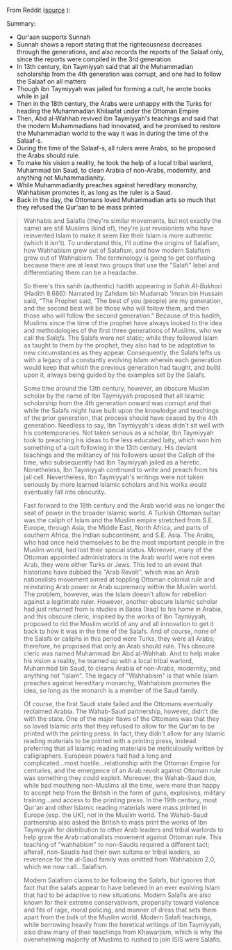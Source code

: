 From Reddit ([source](https://www.reddit.com/r/progressive_islam/comments/x6goeo/deleted_by_user/in75pt8/) ):

Summary:

- Qur'aan supports Sunnah
- Sunnah shows a report stating that the righteousness decreases through the generations, and also records the reports of the Salaaf only, since the reports were compiled in the 3rd generation
- In 13th century, ibn Taymiyyah said that all the Muhammadian scholarship from the 4th generation was corrupt, and one had to follow the Salaaf on all matters
- Though ibn Taymiyyah was jailed for forming a cult, he wrote books while in jail
- Then in the 18th century, the Arabs were unhappy with the Turks for heading the Muhammadian Khilaafat under the Ottoman Empire
- Then, Abd al-Wahhab revived ibn Taymiyyah's teachings and said that the modern Muhammadians had innovated, and he promised to restore the Muhammadian world to the way it was in during the time of the Salaaf-s.
- During the time of the Salaaf-s, all rulers were Arabs, so he proposed the Arabs should rule.
- To make his vision a reality, he took the help of a local tribal warlord, Muhammad bin Saud, to clean Arabia of non-Arabs, modernity, and anything not Muhammadianity.
- While Muhammadianity preaches against hereditary monarchy, Wahhabism promotes it, as long as the ruler is a Saud.
- Back in the day, the Ottomans loved Muhammadian arts so much that they refused the Qur'aan to be mass printed

> Wahhabis and Salafis (they're similar movements, but not exactly the same) are still Muslims (kind of), they're just revisionists who have reinvented Islam to make it seem like their Islam is more authentic (which it isn't). To understand this, I'll outline the origins of Salafism, how Wahhabism grew out of Salafism, and how modern Salafism grew out of Wahhabism. The terminology is going to get confusing because there are at least two groups that use the "Salafi" label and differentiating them can be a headache.
> 
> So there's this sahih (authentic) hadith appearing in _Sahih Al-Bukhari_ (Hadith 8.686): Narrated by Zahdam bin Mudarrab 'Imran bin Hussain said, "The Prophet said, 'The best of you (people) are my generation, and the second best will be those who will follow them, and then those who will follow the second generation." Because of this hadith, Muslims since the time of the prophet have always looked to the idea and methodologies of the first three generations of Muslims, who we call the _Salafs_. The Salafs were not static; while they followed Islam as taught to them by the prophet, they also had to be adaptative to new circumstances as they appear. Consequently, the Salafs lefts us with a legacy of a constantly evolving Islam wherein each generation would keep that which the previous generation had taught, and build upon it, always being guided by the examples set by the Salafs.
> 
> Some time around the 13th century, however, an obscure Muslim scholar by the name of Ibn Taymiyyah proposed that all Islamic scholarship from the 4th generation onward was corrupt and that while the Salafs might have built upon the knowledge and teachings of the prior generation, that process should have ceased by the 4th generation. Needless to say, Ibn Taymiyyah's ideas didn't sit well with his contemporaries. Not taken serious as a scholar, Ibn Taymiyyah took to preaching his ideas to the less educated laity, which won him something of a cult following in the 13th century. His deviant teachings and the militancy of his followers upset the Caliph of the time, who subsequently had Ibn Taymiyyah jailed as a heretic. Nonetheless, Ibn Taymiyyah continued to write and preach from his jail cell. Nevertheless, Ibn Taymiyyah's writings were not taken seriously by more learned Islamic scholars and his works would eventually fall into obscurity.
> 
> Fast forward to the 18th century and the Arab world was no longer the seat of power in the broader Islamic world. A Turkish Ottoman sultan was the caliph of Islam and the Muslim empire stretched from S.E. Europe, through Asia, the Middle East, North Africa, and parts of southern Africa, the Indian subcontinent, and S.E. Asia. The Arabs, who had once held themselves to be the most important people in the Muslim world, had lost their special status. Moreover, many of the Ottoman appointed administrators in the Arab world were not even Arab, they were either Turks or Jews. This led to an event that historians have dubbed the "Arab Revolt", which was an Arab nationalists movement aimed at toppling Ottoman colonial rule and reinstating Arab power or Arab supremacy within the Muslim world. The problem, however, was the Islam doesn't allow for rebellion against a legitimate ruler. However, another obscure Islamic scholar had just returned from is studies in Basra (Iraq) to his home in Arabia, and this obscure cleric, inspired by the works of Ibn Taymiyyah, proposed to rid the Muslim world of any and all innovation to get it back to how it was in the time of the Salafs. And of course, none of the Salafs or caliphs in this period were Turks, they were all Arabs; therefore, he proposed that only an Arab should rule. This obscure cleric was named Muhammad ibn Abd al-Wahhab. And to help make his vision a reality, he teamed up with a local tribal warlord, Muhammad bin Saud, to cleans Arabia of non-Arabs, modernity, and anything not "Islam". The legacy of "Wahhabism" is that while Islam preaches against hereditary monarchy, Wahhabism promotes the idea, so long as the monarch is a member of the Saud family.
> 
> Of course, the first Saudi state failed and the Ottomans eventually reclaimed Arabia. The Wahab-Saud partnership, however, didn't die with the state. One of the major flaws of the Ottomans was that they so loved Islamic arts that they refused to allow for the Qur'an to be printed with the printing press. In fact, they didn't allow for any Islamic reading materials to be printed with a printing press, instead preferring that all Islamic reading materials be meticulously written by calligraphers. European powers had had a long and complicated...most hostile...relationship with the Ottoman Empire for centuries, and the emergence of an Arab revolt against Ottoman rule was something they could exploit. Moreover, the Wahab-Saud duo, while bad mouthing non-Muslims all the time, were more than happy to accept help from the British in the form of guns, explosives, military training...and access to the printing press. In the 19th century, most Qur'an and other Islamic reading materials were mass printed in Europe (esp. the UK), not in the Muslim world. The Wahab-Saud partnership also asked the British to mass print the works of Ibn Taymiyyah for distribution to other Arab leaders and tribal warlords to help grow the Arab nationalists movement against Ottoman rule. This teaching of "wahhabism" to non-Saudis required a different tact; afterall, non-Saudis had their own sultans or tribal leaders, so reverence for the al-Saud family was omitted from Wahhabism 2.0, which we now call...Salafism.
> 
> Modern Salafism claims to be following the Salafs, but ignores that fact that the salafs appear to have believed in an ever evolving Islam that had to be adaptive to new situations. Modern Salafis are also known for their extreme conservativism, propensity toward violence and fits of rage, moral policing, and manner of dress that sets them apart from the bulk of the Muslim world. Modern Salafi teachings, while borrowing heavily from the heretical writings of Ibn Taymiyyah, also draw many of their teachings from Khawarjism, which is why the overwhelming majority of Muslims to rushed to join ISIS were Salafis.
